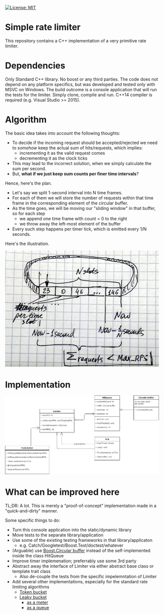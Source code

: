 [![License: MIT](https://img.shields.io/badge/License-MIT-yellow.svg)](https://opensource.org/licenses/MIT)

# Simple rate limiter

This repository contains a C++ implementation of a very primitive rate limiter.

# Dependencies

Only Standard C++ library. No boost or any third parties.
The code does not depend on any platform specifics, but was developed and tested only with MSVC on Windows.
The build outcome is a console application that will run the tests for the limiter. Simply clone, compile and run.
C++14 compiler is required (e.g. Visual Studio >= 2015).

# Algorithm

The basic idea takes into account the following thoughts:

+ To decide if the incoming request should be accepted/rejected we need to *somehow* keep the actual sum of hits/requests, which implies:
  * incrementing it as the valid request comes
  * decrementing it as the clock ticks
+ This may lead to the incorrect solution, when we simply calculate the sum per second.
+ But, **what if we just keep sum counts per finer time intervals**?

Hence, here's the plan.

+ Let's say we split 1-second interval into N time frames.
+ For each of them we will store the number of requests within that time frame in the corresponding element of the circular buffer.
+ As the time goes, we will be moving our "sliding window" in that buffer, so for each step
  * we append one time frame with count = 0 to the right
  * we throw away the left-most element of the buffer
+ Every such step happens per timer tick, which is emitted every 1/N seconds.

Here's the illustration.

![Alt](assets/algo.jpg)

# Implementation

![Alt](assets/classes_diagram.png)

# What can be improved here

TL;DR: A lot.
This is merely a "proof-of-concept" implementation made in a "quick-and-dirty" manner.

Some specific things to do:

+ Turn this console application into the static/dynamic library
+ Move tests to the separate library/application
+ Use some of the existing testing frameworks in that library/applicaton
  + e.g. Catch/Googletest/Boost.Test/doctest/whatever
+ (Arguable) use [Boost.Circular buffer](http://www.boost.org/doc/libs/1_64_0/doc/html/circular_buffer.html) instead of the self-implemented inside the class HitQueue
+ Improve timer implemenation; preferrably use some 3rd party
+ Abstract away the interface of Limiter via either abstract base class or template trait class
  + Also de-couple the tests from the specific impelemntation of Limiter
+ Add several other implementations, especially for the standard rate limiting algorithms
  + [Token bucket](https://en.wikipedia.org/wiki/Token_bucket)
  + [Leaky bucket](https://en.wikipedia.org/wiki/Leaky_bucket)
    + [as a meter](https://en.wikipedia.org/wiki/Leaky_bucket#The_Leaky_Bucket_Algorithm_as_a_Meter)
    + [as a queue](https://en.wikipedia.org/wiki/Leaky_bucket#The_Leaky_Bucket_Algorithm_as_a_Queue)